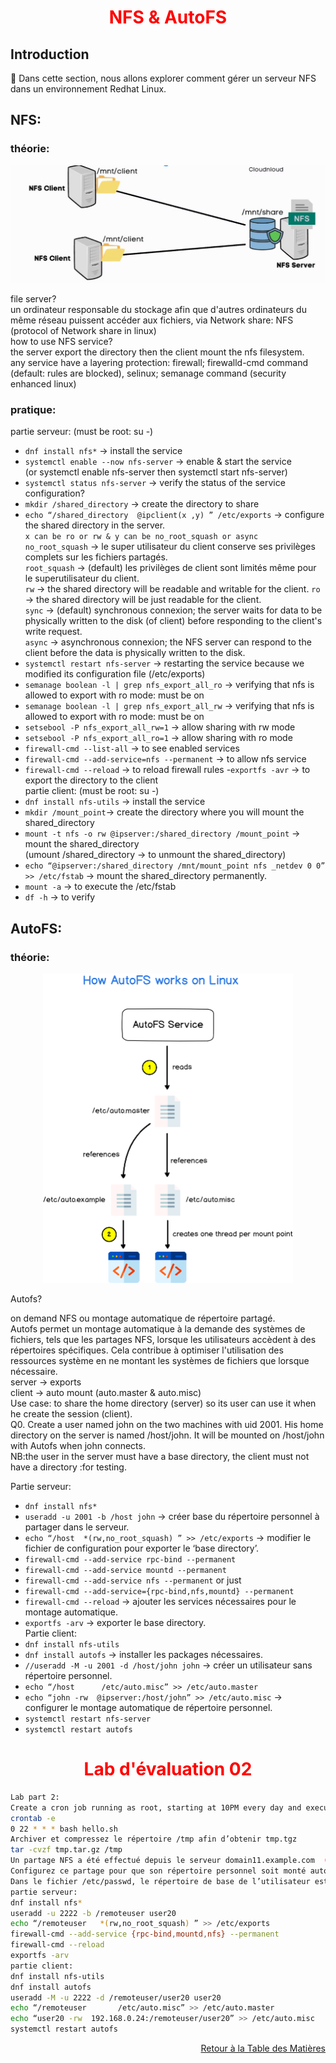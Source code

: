 <h1 align="center" style="color: red;">NFS & AutoFS</h1>

## Introduction
👋 Dans cette section, nous allons explorer comment gérer un serveur NFS dans un environnement Redhat Linux.
## NFS:

### théorie:  
<p align="center">
  <img src="images/nfs.JPG" alt="cap" style="width: 700px;"/>
</p> 

file server?  
un ordinateur responsable du stockage afin que d'autres ordinateurs du même réseau puissent accéder aux fichiers, via Network share: NFS (protocol of Network share in linux)  
how to use NFS service?  
the server export the directory then the client mount the nfs filesystem.  
any service have a layering protection: firewall; firewalld-cmd command (default: rules are blocked),  selinux; semanage command (security enhanced linux)  
### pratique:
partie serveur: (must be root: su -)
- `dnf install nfs*` → install the service
- `systemctl enable --now nfs-server` → enable & start the service  
(or systemctl enable nfs-server then systemctl start nfs-server)  
- `systemctl status nfs-server`  → verify the status of the service
configuration?
- `mkdir /shared_directory` → create the directory to share
- `echo “/shared_directory	@ipclient(x ,y) ” /etc/exports` → configure the shared directory in the server.  
`x can be ro or rw & y can be no_root_squash or async`  
`no_root_squash` → le super utilisateur du client conserve ses privilèges complets sur les fichiers partagés.  
`root_squash` → (default) les privilèges de client sont limités même pour le superutilisateur du client.  
`rw` → the shared directory will be readable and writable for the client. 
`ro` → the shared directory will be just readable for the client.  
`sync` → (default)  synchronous connexion; the server waits for data to be physically written to the disk (of client) before responding to the client's write request.  
`async` → asynchronous connexion; the NFS server can respond to the client before the data is physically written to the disk.
- `systemctl restart nfs-server` → restarting the service because we modified its configuration file (/etc/exports)
- `semanage boolean -l | grep nfs_export_all_ro` → verifying that nfs is allowed to export with ro mode: must be on
- `semanage boolean -l | grep nfs_export_all_rw` → verifying that nfs is allowed to export with ro mode: must be on
- `setsebool -P nfs_export_all_rw=1` → allow sharing with rw mode
- `setsebool -P nfs_export_all_ro=1` → allow sharing with ro mode
- `firewall-cmd --list-all` → to see enabled services
- `firewall-cmd --add-service=nfs --permanent` → to allow nfs service
- `firewall-cmd --reload` → to reload firewall rules
-`exportfs -avr` → to export the directory to the client  
partie client: (must be root: su -)
- `dnf install nfs-utils` → install the service
- `mkdir /mount_point`→ create the directory where you will mount the shared_directory
- `mount -t nfs -o rw @ipserver:/shared_directory /mount_point` →  mount the shared_directory  
(umount /shared_directory →  to unmount the shared_directory)
- `echo “@ipserver:/shared_directory /mnt/mount_point nfs _netdev 0 0” >> /etc/fstab` →  mount the shared_directory permanently.
- `mount -a` →  to execute the /etc/fstab
- `df -h` →  to verify
## AutoFS:

### théorie: 

<p align="center">
  <img src="images/autofs.png" alt="cap" style="width: 400px;"/>
</p> 

Autofs?  

on demand NFS ou montage automatique de répertoire partagé.  
Autofs permet un montage automatique à la demande des systèmes de fichiers, tels que les partages NFS, lorsque les utilisateurs accèdent à des répertoires spécifiques. Cela contribue à optimiser l'utilisation des ressources système en ne montant les systèmes de fichiers que lorsque nécessaire.  
server → exports  
client → auto mount (auto.master & auto.misc)  
Use case: to share the home directory (server) so its user can use it when he create the session (client).  
Q0. Create a user named john on the two machines with uid 2001. His home directory on the server is named /host/john. It will be mounted on /host/john with Autofs when john connects.  
NB:the user in the server must have a base directory, the client must not have a directory :for testing.  

Partie serveur:
- `dnf install nfs*`
- `useradd -u 2001 -b /host john` →  créer base du répertoire personnel à partager dans le serveur.
- `echo “/host 	*(rw,no_root_squash) ” >> /etc/exports` →  modifier le fichier de configuration pour exporter le ‘base directory’.
- `firewall-cmd --add-service rpc-bind --permanent`
- `firewall-cmd --add-service mountd --permanent`
- `firewall-cmd --add-service nfs --permanent`
or just  
- `firewall-cmd --add-service={rpc-bind,nfs,mountd} --permanent`
- `firewall-cmd --reload` →  ajouter les services nécessaires pour le montage automatique.
- `exportfs -arv` →  exporter le base directory.  
Partie client:  
- `dnf install nfs-utils`
- `dnf install autofs` →  installer les packages nécessaires.
- `//useradd -M -u 2001 -d /host/john john` →  créer un utilisateur sans répertoire personnel.
- `echo “/host		/etc/auto.misc” >> /etc/auto.master`
- `echo “john -rw  @ipserver:/host/john” >> /etc/auto.misc` →  configurer le montage automatique de répertoire personnel.
- `systemctl restart nfs-server`
- `systemctl restart autofs`
<h1 align="center" style="color: red;">Lab d'évaluation 02</h1>


```bash
Lab part 2:
Create a cron job running as root, starting at 10PM every day and executing the script hello.sh.
crontab -e
0 22 * * * bash hello.sh
Archiver et compressez le répertoire /tmp afin d’obtenir tmp.tgz
tar -cvzf tmp.tar.gz /tmp
Un partage NFS a été effectué depuis le serveur domain11.example.com  (192.168.0.24) : 192.168.0.24:/remoteuser/user20.
Configurez ce partage pour que son répertoire personnel soit monté automatiquement sous /remoteuser/user20. 
Dans le fichier /etc/passwd, le répertoire de base de l’utilisateur est /remoteuser/user20.
partie serveur:
dnf install nfs*
useradd -u 2222 -b /remoteuser user20 
echo “/remoteuser 	*(rw,no_root_squash) ” >> /etc/exports
firewall-cmd --add-service {rpc-bind,mountd,nfs} --permanent
firewall-cmd --reload
exportfs -arv
partie client:
dnf install nfs-utils
dnf install autofs
useradd -M -u 2222 -d /remoteuser/user20 user20
echo “/remoteuser		/etc/auto.misc” >> /etc/auto.master
echo “user20 -rw  192.168.0.24:/remoteuser/user20” >> /etc/auto.misc
systemctl restart autofs
```


<p style="text-align: right;">
  <a href="https://github.com/halekammoun/RHCSA-Training/blob/main/README.md#table-des-matieres">Retour à la Table des Matières</a>
</p>

